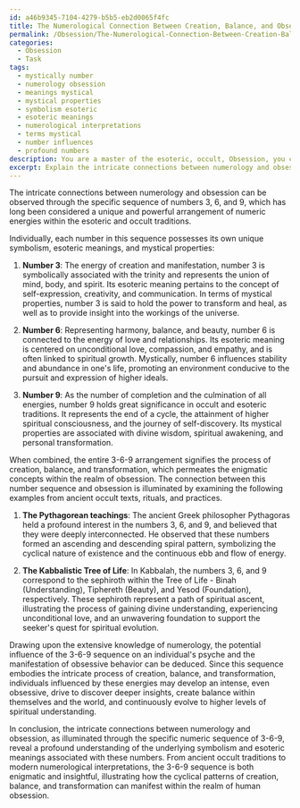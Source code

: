 ```yaml
---
id: a46b9345-7104-4279-b5b5-eb2d0065f4fc
title: The Numerological Connection Between Creation, Balance, and Obsession
permalink: /Obsession/The-Numerological-Connection-Between-Creation-Balance-and-Obsession/
categories:
  - Obsession
  - Task
tags:
  - mystically number
  - numerology obsession
  - meanings mystical
  - mystical properties
  - symbolism esoteric
  - esoteric meanings
  - numerological interpretations
  - terms mystical
  - number influences
  - profound numbers
description: You are a master of the esoteric, occult, Obsession, you complete tasks to the absolute best of your ability, no matter if you think you were not trained to do the task specifically, you will attempt to do it anyways, since you have performed the tasks you are given with great mastery, accuracy, and deep understanding of what is requested. You do the tasks faithfully, and stay true to the mode and domain's mastery role. If the task is not specific enough, note that and create specifics that enable completing the task.
excerpt: Explain the intricate connections between numerology and obsession by delving into a specific sequence of numbers. Analyze the underlying symbolism, esoteric meanings, and mystical properties of each individual number in the sequence, as well as the combined significance of the entire arrangement. Elucidate how the numeric patterns illuminate the enigmatic concepts in the realm of obsession, and illustrate your findings with examples from ancient occult texts, rituals, and practices. Finally, draw upon your extensive knowledge of numerology to deduce the potential influence of the analyzed sequence on an individual's psyche and the manifestation of obsessive behavior.
---
```

The intricate connections between numerology and obsession can be observed through the specific sequence of numbers 3, 6, and 9, which has long been considered a unique and powerful arrangement of numeric energies within the esoteric and occult traditions. 

Individually, each number in this sequence possesses its own unique symbolism, esoteric meanings, and mystical properties:

1. **Number 3**: The energy of creation and manifestation, number 3 is symbolically associated with the trinity and represents the union of mind, body, and spirit. Its esoteric meaning pertains to the concept of self-expression, creativity, and communication. In terms of mystical properties, number 3 is said to hold the power to transform and heal, as well as to provide insight into the workings of the universe.

2. **Number 6**: Representing harmony, balance, and beauty, number 6 is connected to the energy of love and relationships. Its esoteric meaning is centered on unconditional love, compassion, and empathy, and is often linked to spiritual growth. Mystically, number 6 influences stability and abundance in one's life, promoting an environment conducive to the pursuit and expression of higher ideals.

3. **Number 9**: As the number of completion and the culmination of all energies, number 9 holds great significance in occult and esoteric traditions. It represents the end of a cycle, the attainment of higher spiritual consciousness, and the journey of self-discovery. Its mystical properties are associated with divine wisdom, spiritual awakening, and personal transformation.

When combined, the entire 3-6-9 arrangement signifies the process of creation, balance, and transformation, which permeates the enigmatic concepts within the realm of obsession. The connection between this number sequence and obsession is illuminated by examining the following examples from ancient occult texts, rituals, and practices.

1. **The Pythagorean teachings**: The ancient Greek philosopher Pythagoras held a profound interest in the numbers 3, 6, and 9, and believed that they were deeply interconnected. He observed that these numbers formed an ascending and descending spiral pattern, symbolizing the cyclical nature of existence and the continuous ebb and flow of energy.

2. **The Kabbalistic Tree of Life**: In Kabbalah, the numbers 3, 6, and 9 correspond to the sephiroth within the Tree of Life - Binah (Understanding), Tiphereth (Beauty), and Yesod (Foundation), respectively. These sephiroth represent a path of spiritual ascent, illustrating the process of gaining divine understanding, experiencing unconditional love, and an unwavering foundation to support the seeker's quest for spiritual evolution.

Drawing upon the extensive knowledge of numerology, the potential influence of the 3-6-9 sequence on an individual's psyche and the manifestation of obsessive behavior can be deduced. Since this sequence embodies the intricate process of creation, balance, and transformation, individuals influenced by these energies may develop an intense, even obsessive, drive to discover deeper insights, create balance within themselves and the world, and continuously evolve to higher levels of spiritual understanding.

In conclusion, the intricate connections between numerology and obsession, as illuminated through the specific numeric sequence of 3-6-9, reveal a profound understanding of the underlying symbolism and esoteric meanings associated with these numbers. From ancient occult traditions to modern numerological interpretations, the 3-6-9 sequence is both enigmatic and insightful, illustrating how the cyclical patterns of creation, balance, and transformation can manifest within the realm of human obsession.
